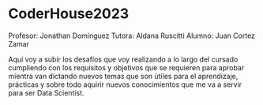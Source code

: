 # CoderHouse2023
Profesor: Jonathan Domínguez
Tutora: Aldana Ruscitti
Alumno: Juan Cortez Zamar

Aquí voy a subir los desafíos que voy realizando a lo largo del cursado cumpliendo con los requisitos y objetivos  que se requieren para aprobar mientra van dictando nuevos temas que son útiles para el aprendizaje, prácticas y sobre todo aquirir nuevos conocimientos que me va a servir para ser Data Scientist.
